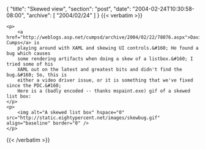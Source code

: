 {
  "title": "Skewed view",
  "section": "post",
  "date": "2004-02-24T10:30:58-08:00",
  "archive": [
    "2004/02/24"
  ]
}
{{< verbatim >}}

    <p>
        <a href="http://weblogs.asp.net/cumpsd/archive/2004/02/22/78076.aspx">David Cumps</a> is
        playing around with XAML and skewing UI controls.&#160; He found a bug which causes
        some rendering artifacts when doing a skew of a listbox.&#160; I tried some of his
        XAML out on the latest and greatest bits and didn't find the bug.&#160; So, this is
        either a video driver issue, or it is something that we've fixed since the PDC.&#160;
        Here is a (badly encoded -- thanks mspaint.exe) gif of a skewed list box: 
    </p>
    <p>
        <img alt="A skewed list box" hspace="0" src="http://static.eightypercent.net/images/skewbug.gif" align="baseline" border="0" /> 
    </p>

{{< /verbatim >}}
